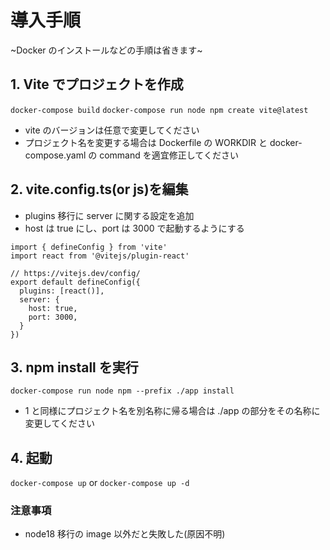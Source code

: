 # 導入手順

~Docker のインストールなどの手順は省きます~

## 1. Vite でプロジェクトを作成

`docker-compose build`
`docker-compose run node npm create vite@latest`

- vite のバージョンは任意で変更してください
- プロジェクト名を変更する場合は Dockerfile の WORKDIR と docker-compose.yaml の command を適宜修正してください

## 2. vite.config.ts(or js)を編集

- plugins 移行に server に関する設定を追加
- host は true にし、port は 3000 で起動するようにする

```
import { defineConfig } from 'vite'
import react from '@vitejs/plugin-react'

// https://vitejs.dev/config/
export default defineConfig({
  plugins: [react()],
  server: {
    host: true,
    port: 3000,
  }
})
```

## 3. npm install を実行

`docker-compose run node npm --prefix ./app install`

- 1 と同様にプロジェクト名を別名称に帰る場合は ./app の部分をその名称に変更してください

## 4. 起動

`docker-compose up` or `docker-compose up -d`

### 注意事項

- node18 移行の image 以外だと失敗した(原因不明)
